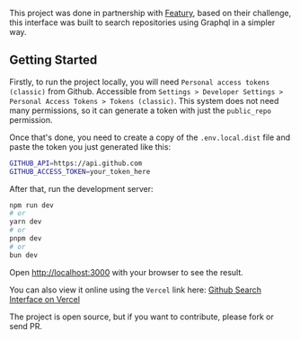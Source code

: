 This project was done in partnership with [Featury](https://www.featury.io/), based on their challenge, this interface was built to search repositories using Graphql in a simpler way.

## Getting Started

Firstly, to run the project locally, you will need `Personal access tokens (classic)` from Github.
Accessible from `Settings > Developer Settings > Personal Access Tokens > Tokens (classic)`. This system does not need many permissions, so it can generate a token with just the `public_repo` permission.

Once that's done, you need to create a copy of the `.env.local.dist` file and paste the token you just generated like this:
```bash
GITHUB_API=https://api.github.com
GITHUB_ACCESS_TOKEN=your_token_here
```

After that, run the development server:

```bash
npm run dev
# or
yarn dev
# or
pnpm dev
# or
bun dev
```

Open [http://localhost:3000](http://localhost:3000) with your browser to see the result.

You can also view it online using the `Vercel` link here:
[Github Search Interface on Vercel](https://github-search-three-eta.vercel.app/)

The project is open source, but if you want to contribute, please fork or send PR.